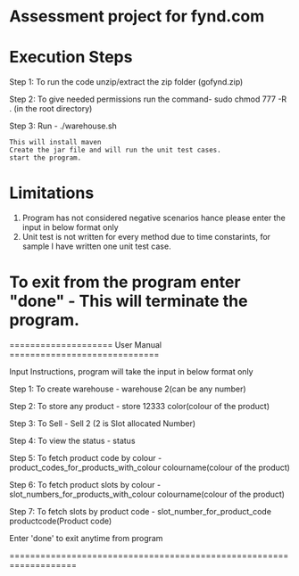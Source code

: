 # Assessment project for fynd.com

# Execution Steps

Step 1: To run the code unzip/extract the zip folder (gofynd.zip)

Step 2: To give needed permissions run the command- sudo chmod 777 -R . (in the root directory)

Step 3: Run -  ./warehouse.sh

	This will install maven
	Create the jar file and will run the unit test cases.
	start the program.
	
# Limitations
1. Program has not considered negative scenarios hance please enter the input in below format only
2. Unit test is not written for every method due to time constarints, for sample I have written one unit test case.

# To exit from the program enter "done" - This will terminate the program.

==================== User Manual =============================

Input Instructions, program will take the input in below format only

Step 1: To create warehouse - warehouse 2(can be any number)

Step 2: To store any product - store 12333 color(colour of the product)

Step 3: To Sell - Sell 2 (2 is Slot allocated Number)

Step 4: To view the status - status

Step 5: To fetch product code by colour - product_codes_for_products_with_colour colourname(colour of the product)

Step 6: To fetch product slots by colour - slot_numbers_for_products_with_colour colourname(colour of the product)

Step 7: To fetch slots by product code - slot_number_for_product_code productcode(Product code)

Enter 'done' to exit anytime from program

===================================================================
